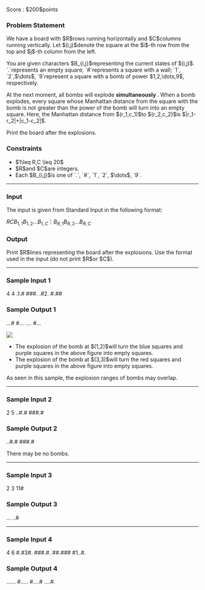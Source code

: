 
<div>

<span>

<span>

<p>
Score : $200$points
</p>

<div>

<section>

### **Problem Statement**

<p>
We have a board with $R$rows running horizontally and $C$columns running vertically. Let $(i,j)$denote the square at the $i$-th row from the top and $j$-th column from the left.
</p>

<p>
You are given characters $B_{i,j}$representing the current states of $(i,j)$.
`.`represents an empty square; `#`represents a square with a wall; `1`, `2`,$\dots$, `9`represent a square with a bomb of power $1,2,\dots,9$, respectively.
</p>

<p>
At the next moment, all bombs will explode 
<strong>
simultaneously
</strong>
.
When a bomb explodes, every square whose Manhattan distance from the square with the bomb is not greater than the power of the bomb will turn into an empty square.
Here, the Manhattan distance from $(r_1,c_1)$to $(r_2,c_2)$is $|r_1-r_2|+|c_1-c_2|$.
</p>

<p>
Print the board after the explosions.
</p>

</section>

</div>

<div>

<section>

### **Constraints**

<ul>

<li>
$1\leq R,C \leq 20$
</li>

<li>
$R$and $C$are integers.
</li>

<li>
Each $B_{i,j}$is one of `.`, `#`, `1`, `2`, $\dots$, `9`.
</li>

</ul>

</section>

</div>

---

<div>

<div>

<section>

### **Input**

<p>
The input is given from Standard Input in the following format:
</p>

<div>

$R$$C$$B_{1,1}B_{1,2}\dots B_{1,C}$$\vdots$$B_{R,1}B_{R,2}\dots B_{R,C}$
</div>

</section>

</div>

<div>

<section>

### **Output**

<p>
Print $R$lines representing the board after the explosions. Use the format used in the input (do not print $R$or $C$).
</p>

</section>

</div>

</div>

---

<div>

<section>

### **Sample Input 1**

<div>

4 4
.1.#
###.
.#2.
#.##

</div>

</section>

</div>

<div>

<section>

### **Sample Output 1**

<div>

...#
#...
....
#...

</div>

<p>

<img src="https://img.atcoder.jp/abc295/4816cc7b706b4a095bb9a5d07c614790.jpg">

</img>

</p>

<ul>

<li>
The explosion of the bomb at $(1,2)$will turn the blue squares and purple squares in the above figure into empty squares.
</li>

<li>
The explosion of the bomb at $(3,3)$will turn the red squares and purple squares in the above figure into empty squares.
</li>

</ul>

<p>
As seen in this sample, the explosion ranges of bombs may overlap.
</p>

</section>

</div>

---

<div>

<section>

### **Sample Input 2**

<div>

2 5
..#.#
###.#

</div>

</section>

</div>

<div>

<section>

### **Sample Output 2**

<div>

..#.#
###.#

</div>

<p>
There may be no bombs.
</p>

</section>

</div>

---

<div>

<section>

### **Sample Input 3**

<div>

2 3
11#
###

</div>

</section>

</div>

<div>

<section>

### **Sample Output 3**

<div>

...
..#

</div>

</section>

</div>

---

<div>

<section>

### **Sample Input 4**

<div>

4 6
#.#3#.
###.#.
##.###
#1..#.

</div>

</section>

</div>

<div>

<section>

### **Sample Output 4**

<div>

......
#.....
#....#
....#.

</div>

</section>

</div>

</span>

</span>

</div>

